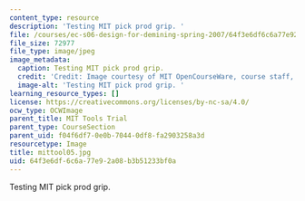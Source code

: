 ```yaml
---
content_type: resource
description: 'Testing MIT pick prod grip. '
file: /courses/ec-s06-design-for-demining-spring-2007/64f3e6df6c6a77e92a08b3b51233bf0a_mittool05.jpg
file_size: 72977
file_type: image/jpeg
image_metadata:
  caption: Testing MIT pick prod grip.
  credit: 'Credit: Image courtesy of MIT OpenCourseWare, course staff, and students.'
  image-alt: 'Testing MIT pick prod grip. '
learning_resource_types: []
license: https://creativecommons.org/licenses/by-nc-sa/4.0/
ocw_type: OCWImage
parent_title: MIT Tools Trial
parent_type: CourseSection
parent_uid: f04f6df7-0e0b-7044-0df8-fa2903258a3d
resourcetype: Image
title: mittool05.jpg
uid: 64f3e6df-6c6a-77e9-2a08-b3b51233bf0a
---
```

Testing MIT pick prod grip. 